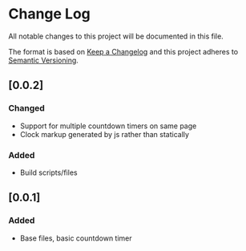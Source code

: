 # Change Log
All notable changes to this project will be documented in this file.

The format is based on [Keep a Changelog](http://keepachangelog.com/)
and this project adheres to [Semantic Versioning](http://semver.org/).

## [0.0.2]
### Changed
- Support for multiple countdown timers on same page
- Clock markup generated by js rather than statically
### Added
- Build scripts/files

## [0.0.1]
### Added
- Base files, basic countdown timer